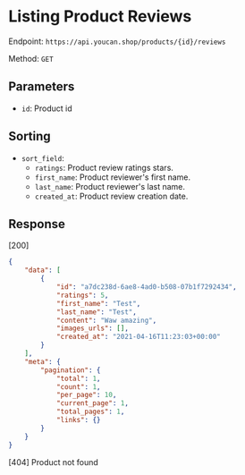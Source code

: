 # Listing Product Reviews

Endpoint: `https://api.youcan.shop/products/{id}/reviews` 

Method: `GET`

## Parameters

- `id`: Product id

## Sorting

- `sort_field`:
  - `ratings`: Product review ratings stars.
  - `first_name`: Product reviewer's first name.
  - `last_name`: Product reviewer's last name.
  - `created_at`: Product review creation date.

## Response

[200]

```json
{
    "data": [
        {
            "id": "a7dc238d-6ae8-4ad0-b508-07b1f7292434",
            "ratings": 5,
            "first_name": "Test",
            "last_name": "Test",
            "content": "Waw amazing",
            "images_urls": [],
            "created_at": "2021-04-16T11:23:03+00:00"
        }
    ],
    "meta": {
        "pagination": {
            "total": 1,
            "count": 1,
            "per_page": 10,
            "current_page": 1,
            "total_pages": 1,
            "links": {}
        }
    }
}
```

[404] Product not found
